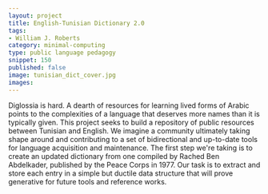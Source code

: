 ```yaml
---
layout: project
title: English-Tunisian Dictionary 2.0
tags:
- William J. Roberts
category: minimal-computing
type: public language pedagogy
snippet: 150
published: false
image: tunisian_dict_cover.jpg
images:
---
```


Diglossia is hard. A dearth of resources for learning lived forms of Arabic points to the complexities of a language that deserves more names than it is typically given. This project seeks to build a repository of public resources between Tunisian and English. We imagine a community ultimately taking shape around and contributing to a set of bidirectional and up-to-date tools for language acquisition and maintenance. The first step we're taking is to create an updated dictionary from one compiled by Rached Ben Abdelkader, published by the Peace Corps in 1977. Our task is to extract and store each entry in a simple but ductile data structure that will prove generative for future tools and reference works. 